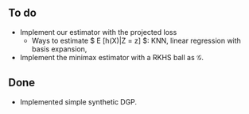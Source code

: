 ## To do

* Implement our estimator with the projected loss
    - Ways to estimate $ E [h(X)|Z = z] $: KNN, linear regression with
      basis expansion, 
* Implement the minimax estimator with a RKHS ball as $\mathcal{G}$.

## Done

* Implemented simple synthetic DGP.
